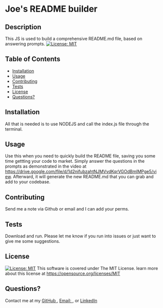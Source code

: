 
# Joe's README builder

## Description
This JS is used to build a comprehensive README.md file, based on answering prompts. [![License: MIT](https://img.shields.io/badge/License-MIT-yellow.svg)](https://opensource.org/licenses/MIT)


## Table of Contents

- [Installation](#installation)
- [Usage](#usage)
- [Contributing](#contributing)
- [Tests](#tests)
- [License](#license)
- [Questions?](#questions)

## Installation
All that is needed is to use NODEJS and call the index.js file through the terminal.


## Usage
Use this when you need to quickly build the README file, saving you some time gettting your code to market.  Simply answer the questions in the prompts as demonstrated in the video
at https://drive.google.com/file/d/1d2nifubzahtNJMVvdKqrVGOdBmlMPge5/view.  Afterward, it will generate the new README.md that you can grab and add to your codebase.


## Contributing
Send me a note via Github or email and I can add your perms.

## Tests
Download and run. Please let me know if you run into issues or just want to give me some suggestions.

## License
[![License: MIT](https://img.shields.io/badge/License-MIT-yellow.svg)](https://opensource.org/licenses/MIT)
This software is covered under The MIT License.  learn more about this license at https://opensource.org/licenses/MIT

## Questions?
Contact me at my [GitHub ](https://github.com/minastyr)
, [Email: ](mailto:minastyr@gmail.com), or [LinkedIn](https://linkedin.com/in/joe-vargas-ba568a8)

